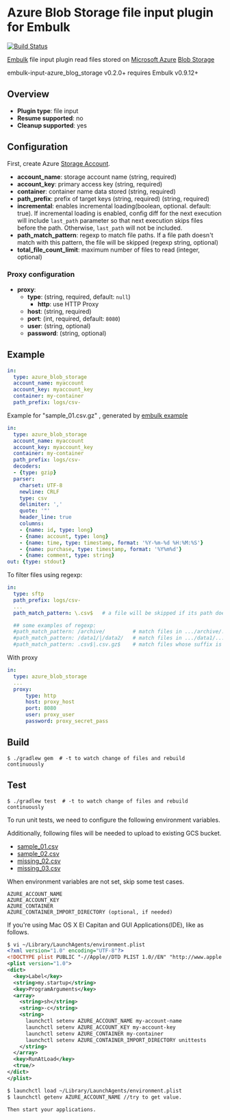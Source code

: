 # Azure Blob Storage file input plugin for Embulk
[![Build Status](https://travis-ci.org/embulk/embulk-input-azure_blob_storage.svg?branch=master)](https://travis-ci.org/embulk/embulk-input-azure_blob_storage)

[Embulk](http://www.embulk.org/) file input plugin read files stored on [Microsoft Azure](https://azure.microsoft.com/) [Blob Storage](https://azure.microsoft.com/en-us/documentation/articles/storage-introduction/#blob-storage)

embulk-input-azure_blog_storage v0.2.0+ requires Embulk v0.9.12+

## Overview

* **Plugin type**: file input
* **Resume supported**: no
* **Cleanup supported**: yes

## Configuration

First, create Azure [Storage Account](https://azure.microsoft.com/en-us/documentation/articles/storage-create-storage-account/).

- **account_name**: storage account name (string, required)
- **account_key**: primary access key (string, required)
- **container**: container name data stored (string, required)
- **path_prefix**: prefix of target keys (string, required) (string, required)
- **incremental**: enables incremental loading(boolean, optional. default: true). If incremental loading is enabled, config diff for the next execution will include `last_path` parameter so that next execution skips files before the path. Otherwise, `last_path` will not be included.
- **path_match_pattern**: regexp to match file paths. If a file path doesn't match with this pattern, the file will be skipped (regexp string, optional)
- **total_file_count_limit**: maximum number of files to read (integer, optional)

### Proxy configuration

- **proxy**:
    - **type**: (string, required, default: `null`)
        - **http**: use HTTP Proxy
    - **host**: (string, required)
    - **port**: (int, required, default: `8080`)
    - **user**: (string, optional)
    - **password**: (string, optional)

## Example

```yaml
in:
  type: azure_blob_storage
  account_name: myaccount
  account_key: myaccount_key
  container: my-container
  path_prefix: logs/csv-
```

Example for "sample_01.csv.gz" , generated by [embulk example](https://github.com/embulk/embulk#trying-examples)

```yaml
in:
  type: azure_blob_storage
  account_name: myaccount
  account_key: myaccount_key
  container: my-container
  path_prefix: logs/csv-
  decoders:
  - {type: gzip}
  parser:
    charset: UTF-8
    newline: CRLF
    type: csv
    delimiter: ','
    quote: '"'
    header_line: true
    columns:
    - {name: id, type: long}
    - {name: account, type: long}
    - {name: time, type: timestamp, format: '%Y-%m-%d %H:%M:%S'}
    - {name: purchase, type: timestamp, format: '%Y%m%d'}
    - {name: comment, type: string}
out: {type: stdout}
```

To filter files using regexp:

```yaml
in:
  type: sftp
  path_prefix: logs/csv-
  ...
  path_match_pattern: \.csv$   # a file will be skipped if its path doesn't match with this pattern

  ## some examples of regexp:
  #path_match_pattern: /archive/         # match files in .../archive/... directory
  #path_match_pattern: /data1/|/data2/   # match files in .../data1/... or .../data2/... directory
  #path_match_pattern: .csv$|.csv.gz$    # match files whose suffix is .csv or .csv.gz
```

With proxy
```yaml
in:
  type: azure_blob_storage
  ...
  proxy:
      type: http
      host: proxy_host
      port: 8080
      user: proxy_user
      password: proxy_secret_pass
```
## Build

```
$ ./gradlew gem  # -t to watch change of files and rebuild continuously
```

## Test

```
$ ./gradlew test  # -t to watch change of files and rebuild continuously
```

To run unit tests, we need to configure the following environment variables.

Additionally, following files will be needed to upload to existing GCS bucket.

* [sample_01.csv](src/test/resources/sample_01.csv)
* [sample_02.csv](src/test/resources/sample_02.csv)
* [missing_02.csv](src/test/resources/missing_02.csv)
* [missing_03.csv](src/test/resources/missing_03.csv)

When environment variables are not set, skip some test cases.

```
AZURE_ACCOUNT_NAME
AZURE_ACCOUNT_KEY
AZURE_CONTAINER
AZURE_CONTAINER_IMPORT_DIRECTORY (optional, if needed)
```

If you're using Mac OS X El Capitan and GUI Applications(IDE), like as follows.
```xml
$ vi ~/Library/LaunchAgents/environment.plist
<?xml version="1.0" encoding="UTF-8"?>
<!DOCTYPE plist PUBLIC "-//Apple//DTD PLIST 1.0//EN" "http://www.apple.com/DTDs/PropertyList-1.0.dtd">
<plist version="1.0">
<dict>
  <key>Label</key>
  <string>my.startup</string>
  <key>ProgramArguments</key>
  <array>
    <string>sh</string>
    <string>-c</string>
    <string>
      launchctl setenv AZURE_ACCOUNT_NAME my-account-name
      launchctl setenv AZURE_ACCOUNT_KEY my-account-key
      launchctl setenv AZURE_CONTAINER my-container
      launchctl setenv AZURE_CONTAINER_IMPORT_DIRECTORY unittests
    </string>
  </array>
  <key>RunAtLoad</key>
  <true/>
</dict>
</plist>

$ launchctl load ~/Library/LaunchAgents/environment.plist
$ launchctl getenv AZURE_ACCOUNT_NAME //try to get value.

Then start your applications.
```
